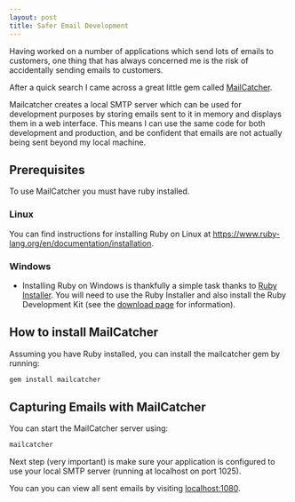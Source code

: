 ```yaml
---
layout: post
title: Safer Email Development
---
```


Having worked on a number of applications which send lots of emails to customers, one thing that has always concerned me is the risk of accidentally sending emails to customers.

After a quick search I came across a great little gem called [MailCatcher](http://mailcatcher.me).

Mailcatcher creates a local SMTP server which can be used for development purposes by storing emails sent to it in memory and displays them in a web interface. This means I can use the same code for both development and production, and be confident that emails are not actually being sent beyond my local machine.

## Prerequisites

To use MailCatcher you must have ruby installed.

### Linux

You can find instructions for installing Ruby on Linux at  https://www.ruby-lang.org/en/documentation/installation.
### Windows

* Installing Ruby on Windows is thankfully a simple task thanks to [Ruby Installer](http://rubyinstaller.org). You will need to use the Ruby Installer and also install the Ruby Development Kit (see the [download page](http://rubyinstaller.org/downloads) for information).

## How to install MailCatcher


Assuming you have Ruby installed, you can install the mailcatcher gem by running:

```sh
gem install mailcatcher
```

## Capturing Emails with MailCatcher

You can start the MailCatcher server using:

```sh
mailcatcher
```

Next step (very important) is make sure your application is configured to use your local SMTP server (running at localhost on port 1025).

You can you can view all sent emails by visiting [localhost:1080](http://localhost:1080).
